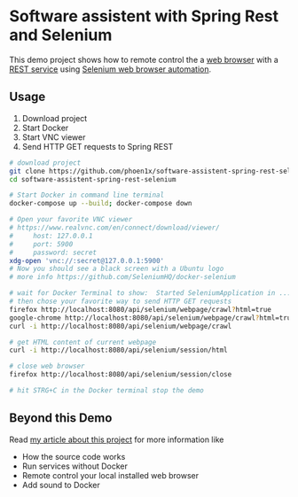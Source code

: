 # Software assistent with Spring Rest and Selenium

This demo project shows how to remote control the a [web browser](https://www.mozilla.org/firefox/) with a [REST service](https://spring.io/guides/gs/rest-service/)
using [Selenium web browser automation](http://www.seleniumhq.org/).

## Usage

1. Download project
1. Start Docker
1. Start VNC viewer
1. Send HTTP GET requests to Spring REST

```bash
# download project
git clone https://github.com/phoen1x/software-assistent-spring-rest-selenium.git
cd software-assistent-spring-rest-selenium

# Start Docker in command line terminal
docker-compose up --build; docker-compose down

# Open your favorite VNC viewer
# https://www.realvnc.com/en/connect/download/viewer/
#     host: 127.0.0.1
#     port: 5900
#     password: secret
xdg-open 'vnc://:secret@127.0.0.1:5900'
# Now you should see a black screen with a Ubuntu logo
# more info https://github.com/SeleniumHQ/docker-selenium

# wait for Docker Terminal to show:  Started SeleniumApplication in ... seconds
# then chose your favorite way to send HTTP GET requests
firefox http://localhost:8080/api/selenium/webpage/crawl?html=true
google-chrome http://localhost:8080/api/selenium/webpage/crawl?html=true
curl -i http://localhost:8080/api/selenium/webpage/crawl

# get HTML content of current webpage
curl -i http://localhost:8080/api/selenium/session/html

# close web browser
firefox http://localhost:8080/api/selenium/session/close

# hit STRG+C in the Docker terminal stop the demo
```

## Beyond this Demo

Read [my article about this project](http://www.livingfire.de/skylar/software-assistent-spring-rest-selenium-en/) for more information like

* How the source code works
* Run services without Docker
* Remote control your local installed web browser
* Add sound to Docker
